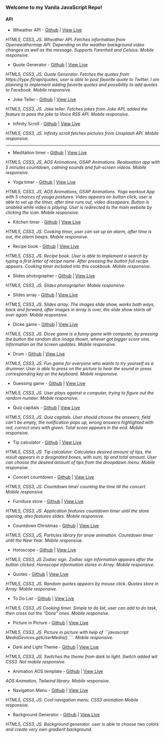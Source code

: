### Welcome to my Vanila JavaScript Repo!

#### API

- Wheather API - [Github](https://github.com/AnastasiaLunina/JavaScript_Apps/tree/main/JavaScript_Apps/11.%20Weather%20API) | [View Live](https://js-weather-forecast-api.netlify.app/)
<p><em>HTML5, CSS3, JS. Wheather API. Fetches information from Openweathermap API. Depending on the weather background video changes as well as the message. Supports Farenheit and Celsius. Mobile responsive.</em></p>

- Quote Generator - [Github](https://github.com/AnastasiaLunina/JavaScript_Apps/tree/main/JavaScript_Apps/14.%20Quote%20generator) | [View Live](https://js-quote-generator-api.netlify.app/)
<p><em>HTML5, CSS3, JS. Quote Generator. Fetches the quotes from https://type.fit/api/quotes, user is able to post favorite quote to Twitter. I am planning to implement adding favorite quotes and possibility to add quotes to Facebook. Mobile responsive.</em></p>

- Joke Teller - [Github](https://github.com/AnastasiaLunina/JavaScript_Apps/tree/main/JavaScript_Apps/15.%20Joke%20teller) | [View Live](https://js-joke-teller.netlify.app/)
<p><em>HTML5, CSS3, JS. Joke teller. Fetches jokes from Joke API, added the feature to pass the joke to Voice RSS API. Mobile responsive.</em></p>

- Infinity Scroll - [Github](https://github.com/AnastasiaLunina/JavaScript_Apps/tree/main/JavaScript_Apps/22.%20Infinity%20scroll) | [View Live](https://js-infinite-scroll-api.netlify.app/)
<p><em>HTML5, CSS3, JS. Infinity scroll fetches pictures from Unsplash API. Mobile responsive.</em></p>

<hr>

- Meditation timer - [Github](https://github.com/AnastasiaLunina/JavaScript_Apps/tree/main/JavaScript_Apps/1.%20Meditation%20timer) | [View Live](https://js-meditation.netlify.app/)
<p><em>HTML5, CSS3, JS, AOS Animations, GSAP Animations. Realaxation app with 5 minutes countdown, calming sounds and full-screen videos. Mobile responsive.</em></p>

- Yoga timer - [Github](https://github.com/AnastasiaLunina/JavaScript_Apps/tree/main/JavaScript_Apps/2.%20Yoga%20timer) | [View Live](https://js-yoga-timer.netlify.app/)
<p><em>HTML5, CSS3, JS, AOS Animations, GSAP Animations. Yoga workout App with 5 choices of youga postures. Video appears on button click, user is able to set up the timer, after time runs out, video dissapears. Button is unabled while video is playing. User is redirected to the main website by clicking the icon. Mobile responsive.</em></p>

- Kitchen timer - [Github](https://github.com/AnastasiaLunina/JavaScript_Apps/tree/main/JavaScript_Apps/3.%20Kitchen%20timer) | [View Live](https://js-kitchen-timer.netlify.app/)
<p><em>HTML5, CSS3, JS. Cooking timer, user can set up an alarm, after time is out, the alarm beeps. Mobile responsive.</em></p>

- Recipe book - [Github](https://github.com/AnastasiaLunina/JavaScript_Apps/tree/main/JavaScript_Apps/4.%20Recipie%20book) | [View Live](https://js-recipes.netlify.app/)
<p><em>HTML5, CSS3, JS. Recipe book. User is able to implement a search by typing a first letter of recipe name. After pressing the button full recipe appears. Cooking timer included into this cookbook. Mobile responsive.</em></p>

- Slides photographer - [Github](https://github.com/AnastasiaLunina/JavaScript_Apps/tree/main/JavaScript_Apps/5.%20Slides%20photographer) | [View Live](https://js-photographer-slides.netlify.app/)
<p><em>HTML5, CSS3, JS. Slides photographer. Mobile responsive.</em></p>

- Slides array - [Github](https://github.com/AnastasiaLunina/JavaScript_Apps/tree/main/JavaScript_Apps/6.%20Slides%20arrays) | [View Live](https://js-slides-array.netlify.app/)
<p><em>HTML5, CSS3, JS. Slides array. The images slide show, works both ways, back and forward, after images in array is over, the slide show starts all over again. Mobile responsive.</em></p>

- Dicee game - [Github](https://github.com/AnastasiaLunina/JavaScript_Apps/tree/main/JavaScript_Apps/7.%20Dicee%20game) | [View Live](https://js-dicee-game.netlify.app/)
<p><em>HTML5, CSS3, JS. Dicee game is a funny game with computer, by pressing the button the random dice image thown, whever got bigger score vins. Information on the screen updates. Mobile responsive.</em></p>

- Drum - [Github](https://github.com/AnastasiaLunina/JavaScript_Apps/tree/main/JavaScript_Apps/8.%20Drum) | [View Live](https://js-drum-game.netlify.app/)
<p><em>HTML5, CSS3, JS. Fun game for everyone who wants to try yourself as a drummer. User is able to press on the picture to hear the sound or press corresponding key on the keyboard. Mobile responsive.</em></p>

- Guessing game - [Github](https://github.com/AnastasiaLunina/JavaScript_Apps/tree/main/JavaScript_Apps/9.%20Guessing%20game) | [View Live](https://js-number-guessing-app.netlify.app/)
<p><em>HTML5, CSS3, JS. User plays against a computer, trying to figure out the random number. Mobile responsive.</em></p>

- Quiz capitals - [Github](https://github.com/AnastasiaLunina/JavaScript_Apps/tree/main/JavaScript_Apps/10.%20Quiz_capitals) | [View Live](https://js-quiz-capitals.netlify.app/)
<p><em>HTML5, CSS3, JS. Quiz capitals. User should choose the answers, field can't be empty, the notification pops up, wrong answers highlighted with red, correct ones with green. Total score appears in the end. Mobile responsive.</em></p>

- Tip calculator - [Github](https://github.com/AnastasiaLunina/JavaScript_Apps/tree/main/JavaScript_Apps/12.%20Tip%20calculator) | [View Live](https://js-tips-calculator.netlify.app/)
<p><em>HTML5, CSS3, JS. Tip calcalutor. Calculates desired amount of tips, the result appears in a designated boxes, with sum, tip and total amount. User can choose the desired amount of tips from the droopdawn menu. Mobile responsive.</em></p>

- Concert countdown - [Github](https://github.com/AnastasiaLunina/JavaScript_Apps/tree/main/JavaScript_Apps/13.%20Concert_countdown_calculator) | [View Live](https://js-concert-countdown.netlify.app/)
<p><em>HTML5, CSS3, JS. Countdown timer counting the time till the concert. Mobile responsive.</em></p>

- Furniture store - [Github](https://github.com/AnastasiaLunina/JavaScript_Apps/tree/main/JavaScript_Apps/16.%20Countdown_furniture%20store) | [View Live](https://js-countdown-furniture-store.netlify.app/)
<p><em>HTML5, CSS3, JS. Application features countdown timer until the store opening, also features slides. Mobile responsive.</em></p>

- Countdown Christmas - [Github](https://github.com/AnastasiaLunina/JavaScript_Apps/tree/main/JavaScript_Apps/17.%20Countdown_Christmas) | [View Live](https://js-christmas-countdown.netlify.app/)
<p><em>HTML5, CSS3, JS, Particles library for snow animation. Countdown timer until the New Year. Mobile responsive.</em></p>

- Horoscope - [Github](https://github.com/AnastasiaLunina/JavaScript_Apps/tree/main/JavaScript_Apps/18.%20Horoscope) | [View Live](https://js-horoscope.netlify.app/)
<p><em>HTML5, CSS3, JS Zodiac sign. Zodiac sign information appears after the button clicked. Horoscope information stores in Array. Mobile responsive.</em></p>

- Quotes - [Github](https://github.com/AnastasiaLunina/JavaScript_Apps/tree/main/JavaScript_Apps/19.%20Quotes) | [View Live](https://js-quotes-array.netlify.app/)
<p><em>HTML5, CSS3, JS. Random quotes appears by mouse click. Quotes store in Array. Mobile responsive.</em></p>

- To Do List - [Github](https://github.com/AnastasiaLunina/JavaScript_Apps/tree/main/JavaScript_Apps/20.%20To%20Do%20List) | [View Live](https://js-simple-to-do-list.netlify.app/)
<p><em>HTML5, CSS3, JS Cooking timer. Simple to do list, user can add to do task, then cross out the "Done" ones. Mobile responsive.</em></p>

- Picture in Picture - [Github](https://github.com/AnastasiaLunina/JavaScript_Apps/tree/main/JavaScript_Apps/23.%20Picture%20in%20Picture) | [View Live](https://js-pic-in-pic.netlify.app/)
<p><em>HTML5, CSS3, JS. Picture in picture with help of 
  ```javascript 
  MediaDevices.getUserMedia()
  ```. Mobile responsive.</em></p>

- Dark and Light Theme - [Github](https://github.com/AnastasiaLunina/JavaScript_Apps/tree/main/JavaScript_Apps/25.%20Dark%20and%20light%20theme) | [View Live](https://js-dark-light.netlify.app/)
<p><em>HTML5, CSS3, JS.  Switches the theme from dark to light. Switch added wit CSS3. Not mobile responsive.</em></p>

- Animation AOS template - [Github](https://github.com/AnastasiaLunina/JavaScript_Apps/tree/main/JavaScript_Apps/26.%20Animated%20template) | [View Live](https://aos-animation-template.netlify.app/)
<p><em>AOS Animation, Tailwind library. Mobile responsive.</em></p>

- Navigation Menu - [Github](https://github.com/AnastasiaLunina/JavaScript_Apps/tree/main/JavaScript_Apps/27.%20Navigation) | [View Live](https://js-navigation-menu.netlify.app/)
<p><em>HTML5, CSS3, JS. Cool navigation menu. CSS3 animation Mobile responsive.</em></p>

- Background Generator - [Github](https://github.com/AnastasiaLunina/JavaScript_Apps/tree/main/JavaScript_Apps/28.%20Background%20generator) | [View Live]()
<p><em>HTML5, CSS3, JS. Background generator. user is able to choose two colors and create very own gradient background.</em></p>

